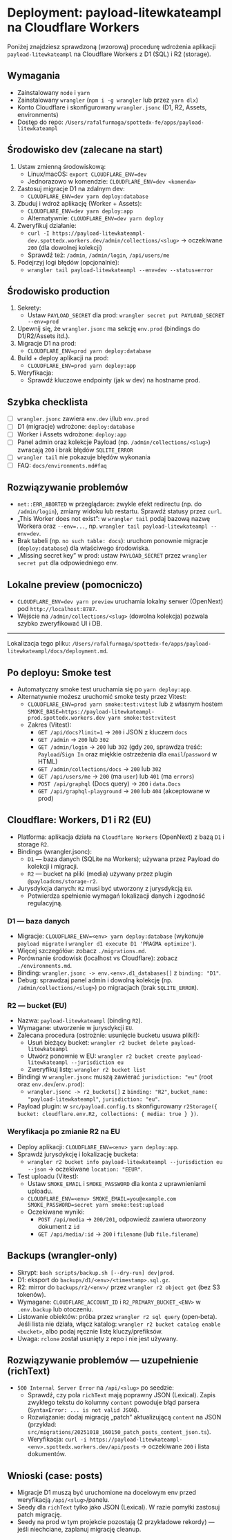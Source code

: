 # Deployment: payload-litewkateampl na Cloudflare Workers

Poniżej znajdziesz sprawdzoną (wzorową) procedurę wdrożenia aplikacji `payload-litewkateampl` na Cloudflare Workers z D1 (SQL) i R2 (storage).

## Wymagania

- Zainstalowany `node` i `yarn`
- Zainstalowany `wrangler` (`npm i -g wrangler` lub przez `yarn dlx`)
- Konto Cloudflare i skonfigurowany `wrangler.jsonc` (D1, R2, Assets, environments)
- Dostęp do repo: `/Users/rafalfurmaga/spottedx-fe/apps/payload-litewkateampl`

## Środowisko dev (zalecane na start)

1. Ustaw zmienną środowiskową:
   - Linux/macOS: `export CLOUDFLARE_ENV=dev`
   - Jednorazowo w komendzie: `CLOUDFLARE_ENV=dev <komenda>`
2. Zastosuj migracje D1 na zdalnym dev:
   - `CLOUDFLARE_ENV=dev yarn deploy:database`
3. Zbuduj i wdroż aplikację (Worker + Assets):
   - `CLOUDFLARE_ENV=dev yarn deploy:app`
   - Alternatywnie: `CLOUDFLARE_ENV=dev yarn deploy`
4. Zweryfikuj działanie:
   - `curl -I https://payload-litewkateampl-dev.spottedx.workers.dev/admin/collections/<slug>` → oczekiwane `200` (dla dowolnej kolekcji)
   - Sprawdź też: `/admin`, `/admin/login`, `/api/users/me`
5. Podejrzyj logi błędów (opcjonalnie):
   - `wrangler tail payload-litewkateampl --env=dev --status=error`

## Środowisko production

1. Sekrety:
   - Ustaw `PAYLOAD_SECRET` dla prod: `wrangler secret put PAYLOAD_SECRET --env=prod`
2. Upewnij się, że `wrangler.jsonc` ma sekcję `env.prod` (bindings do D1/R2/Assets itd.).
3. Migracje D1 na prod:
   - `CLOUDFLARE_ENV=prod yarn deploy:database`
4. Build + deploy aplikacji na prod:
   - `CLOUDFLARE_ENV=prod yarn deploy:app`
5. Weryfikacja:
   - Sprawdź kluczowe endpointy (jak w dev) na hostname prod.

## Szybka checklista

- [ ] `wrangler.jsonc` zawiera `env.dev` i/lub `env.prod`
- [ ] D1 (migracje) wdrożone: `deploy:database`
- [ ] Worker i Assets wdrożone: `deploy:app`
- [ ] Panel admin oraz kolekcje Payload (np. `/admin/collections/<slug>`) zwracają `200` i brak błędów `SQLITE_ERROR`
- [ ] `wrangler tail` nie pokazuje błędów wykonania
- [ ] FAQ: `docs/environments.md#faq`

## Rozwiązywanie problemów

- `net::ERR_ABORTED` w przeglądarce: zwykle efekt redirectu (np. do `/admin/login`), zmiany widoku lub restartu. Sprawdź statusy przez `curl`.
- „This Worker does not exist”: w `wrangler tail` podaj bazową nazwę Workera oraz `--env=...`, np. `wrangler tail payload-litewkateampl --env=dev`.
- Brak tabeli (np. `no such table: docs`): uruchom ponownie migracje (`deploy:database`) dla właściwego środowiska.
- „Missing secret key” w prod: ustaw `PAYLOAD_SECRET` przez `wrangler secret put` dla odpowiedniego env.

## Lokalne preview (pomocniczo)

- `CLOUDFLARE_ENV=dev yarn preview` uruchamia lokalny serwer (OpenNext) pod `http://localhost:8787`.
- Wejście na `/admin/collections/<slug>` (dowolna kolekcja) pozwala szybko zweryfikować UI i DB.

---

Lokalizacja tego pliku: `/Users/rafalfurmaga/spottedx-fe/apps/payload-litewkateampl/docs/deployment.md`.

## Po deployu: Smoke test

- Automatyczny smoke test uruchamia się po `yarn deploy:app`.
- Alternatywnie możesz uruchomić smoke testy przez Vitest:
  - `CLOUDFLARE_ENV=prod yarn smoke:test:vitest` lub z własnym hostem `SMOKE_BASE=https://payload-litewkateampl-prod.spottedx.workers.dev yarn smoke:test:vitest`
  - Zakres (Vitest):
    - `GET /api/docs?limit=1` → `200` i JSON z kluczem `docs`
    - `GET /admin` → `200` lub `302`
    - `GET /admin/login` → `200` lub `302` (gdy `200`, sprawdza treść: `Payload`/`Sign In` oraz miękkie ostrzeżenia dla `email`/`password` w HTML)
    - `GET /admin/collections/docs` → `200` lub `302`
    - `GET /api/users/me` → `200` (ma `user`) lub `401` (ma `errors`)
    - `POST /api/graphql` (Docs query) → `200` i `data.Docs`
    - `GET /api/graphql-playground` → `200` lub `404` (akceptowane w prod)

## Cloudflare: Workers, D1 i R2 (EU)

- Platforma: aplikacja działa na `Cloudflare Workers` (OpenNext) z bazą `D1` i storage `R2`.
- Bindings (wrangler.jsonc):
  - `D1` — baza danych (SQLite na Workers); używana przez Payload do kolekcji i migracji.
  - `R2` — bucket na pliki (media) używany przez plugin `@payloadcms/storage-r2`.
- Jurysdykcja danych: `R2` musi być utworzony z jurysdykcją `EU`.
  - Potwierdza spełnienie wymagań lokalizacji danych i zgodność regulacyjną.

### D1 — baza danych
- Migracje: `CLOUDFLARE_ENV=<env> yarn deploy:database` (wykonuje `payload migrate` i `wrangler d1 execute D1 'PRAGMA optimize'`).
- Więcej szczegółów: zobacz `./migrations.md`.
- Porównanie środowisk (localhost vs Cloudflare): zobacz `./environments.md`.
- Binding: `wrangler.jsonc -> env.<env>.d1_databases[]` z `binding: "D1"`.
- Debug: sprawdzaj panel admin i dowolną kolekcję (np. `/admin/collections/<slug>`) po migracjach (brak `SQLITE_ERROR`).

### R2 — bucket (EU)
- Nazwa: `payload-litewkateampl` (binding `R2`).
- Wymagane: utworzenie w jurysdykcji `EU`.
- Zalecana procedura (ostrożnie: usunięcie bucketu usuwa pliki!):
  - Usuń bieżący bucket: `wrangler r2 bucket delete payload-litewkateampl`
  - Utwórz ponownie w EU: `wrangler r2 bucket create payload-litewkateampl --jurisdiction eu`
  - Zweryfikuj listę: `wrangler r2 bucket list`
- Bindingi w `wrangler.jsonc` muszą zawierać `jurisdiction: "eu"` (root oraz `env.dev`/`env.prod`):
  - `wrangler.jsonc -> r2_buckets[]` z `binding: "R2"`, `bucket_name: "payload-litewkateampl"`, `jurisdiction: "eu"`.
- Payload plugin: w `src/payload.config.ts` skonfigurowany `r2Storage({ bucket: cloudflare.env.R2, collections: { media: true } })`.

### Weryfikacja po zmianie R2 na EU
- Deploy aplikacji: `CLOUDFLARE_ENV=<env> yarn deploy:app`.
- Sprawdź jurysdykcję i lokalizację bucketa:
  - `wrangler r2 bucket info payload-litewkateampl --jurisdiction eu --json` → oczekiwane `location: "EEUR"`.
- Test uploadu (Vitest):
  - Ustaw `SMOKE_EMAIL` i `SMOKE_PASSWORD` dla konta z uprawnieniami uploadu.
  - `CLOUDFLARE_ENV=<env> SMOKE_EMAIL=you@example.com SMOKE_PASSWORD=secret yarn smoke:test:upload`
  - Oczekiwane wyniki:
    - `POST /api/media` → `200/201`, odpowiedź zawiera utworzony dokument z `id`
    - `GET /api/media/:id` → `200` i `filename` (lub `file.filename`)

## Backups (wrangler‑only)

- Skrypt: `bash scripts/backup.sh [--dry-run] dev|prod`.
- D1: eksport do `backups/d1/<env>/<timestamp>.sql.gz`.
- R2: mirror do `backups/r2/<env>/` przez `wrangler r2 object get` (bez S3 tokenów).
- Wymagane: `CLOUDFLARE_ACCOUNT_ID` i `R2_PRIMARY_BUCKET_<ENV>` w `.env.backup` lub otoczeniu.
- Listowanie obiektów: próba przez `wrangler r2 sql query` (open‑beta). Jeśli lista nie działa, włącz katalog: `wrangler r2 bucket catalog enable <bucket>`, albo podaj ręcznie listę kluczy/prefiksów.
- Uwaga: `rclone` został usunięty z repo i nie jest używany.

## Rozwiązywanie problemów — uzupełnienie (richText)

- `500 Internal Server Error` na `/api/<slug>` po seedzie:
  - Sprawdź, czy pola `richText` mają poprawny JSON (Lexical). Zapis zwykłego tekstu do kolumny `content` powoduje błąd parsera (`SyntaxError: ... is not valid JSON`).
  - Rozwiązanie: dodaj migrację „patch” aktualizującą `content` na JSON (przykład: `src/migrations/20251018_160150_patch_posts_content_json.ts`).
  - Weryfikacja: `curl -i https://payload-litewkateampl-<env>.spottedx.workers.dev/api/posts` → oczekiwane `200` i lista dokumentów.

## Wnioski (case: posts)

- Migracje D1 muszą być uruchomione na docelowym env przed weryfikacją `/api/<slug>`/panelu.
- Seedy dla `richText` tylko jako JSON (Lexical). W razie pomyłki zastosuj patch migrację.
- Seedy na prod w tym projekcie pozostają (2 przykładowe rekordy) — jeśli niechciane, zaplanuj migrację cleanup.
